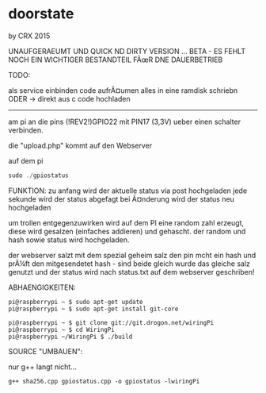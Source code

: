 # doorstate
by CRX 2015

UNAUFGERAEUMT UND QUICK ND DIRTY VERSION ... 
BETA - ES FEHLT NOCH EIN WICHTIGER BESTANDTEIL FÃœR DNE DAUERBETRIEB

TODO:

als service einbinden
code aufrÃ¤umen
alles in eine ramdisk schriebn ODER ->
direkt aus c code hochladen

________________________________

am pi an die pins (!REV2!)GPIO22 mit PIN17 (3,3V) ueber einen schalter verbinden.

die "upload.php" kommt auf den Webserver 

auf dem pi 
```c++
sudo ./gpiostatus
```


FUNKTION:
zu anfang wird der aktuelle status via post hochgeladen
jede sekunde wird der status abgefagt
bei Ã¤nderung wird der status neu hochgeladen

um trollen entgegenzuwirken wird auf dem PI eine random zahl erzeugt, diese wird gesalzen (einfaches addieren) und gehascht.
der random und hash sowie status wird hochgeladen.

der webserver salzt mit dem spezial geheim salz den pin mcht ein hash und prÃ¼ft den mitgesendetet hash - sind beide gleich 
wurde das gleiche salz genutzt und der status wird nach status.txt auf dem webserver geschriben!


ABHAENGIGKEITEN:
```shell
pi@raspberrypi ~ $ sudo apt-get update
pi@raspberrypi ~ $ sudo apt-get install git-core 

pi@raspberrypi ~ $ git clone git://git.drogon.net/wiringPi
pi@raspberrypi ~ $ cd WiringPi
pi@raspberrypi ~/WiringPi $ ./build 
```
SOURCE "UMBAUEN":

nur g++ langt nicht...
```shell
g++ sha256.cpp gpiostatus.cpp -o gpiostatus -lwiringPi
```
